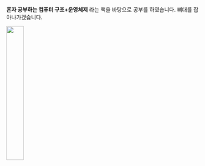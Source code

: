 
 **혼자 공부하는 컴퓨터 구조+운영체제** 라는 책을 바탕으로 공부를 하였습니다. 뼈대를 잡아나가겠습니다.

<img src="https://e-book.ssu.ac.kr/DRMContent/ebook/4801162243092/L4801162243092.jpg" width="30%" height="30%"/>
